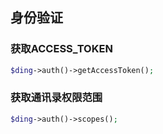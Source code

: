 ## 身份验证

### 获取ACCESS_TOKEN
```php
$ding->auth()->getAccessToken();
```

### 获取通讯录权限范围
```php
$ding->auth()->scopes();
```